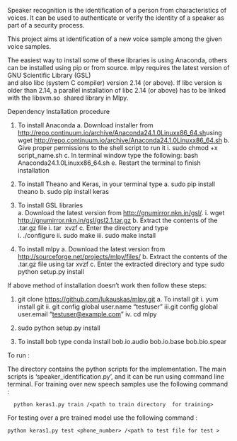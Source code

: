 Speaker recognition is the identification of a person from characteristics of voices. It can 
be used to authenticate or verify the identity of a speaker as part of a security process.

This project aims at identification of a new voice sample among the given voice samples. 

The easiest way to install some of these libraries is using Anaconda, others can be installed 
using pip or from source. mlpy requires the latest version of GNU Scientific Library (GSL)  
and also libc (system C compiler) version 2.14 (or above). If libc version is older than 2.14, a 
parallel installation of libc 2.14 (or above) has to be linked with the libsvm.so ​
shared library in Mlpy.

Dependency Installation procedure 
1. To install Anaconda 
  a. Download installer from 
    http://repo.continuum.io/archive/Anaconda2­4.1.0­Linux­x86_64.sh   ​
    using wget http://repo.continuum.io/archive/Anaconda2­4.1.0­Linux­x86_64.sh 
  b. Give proper permissions to the shell script to run it 
    i. sudo chmod +x script_name.sh 
  c. In terminal window type the following: 
      bash Anaconda2­4.1.0­Linux­x86_64.sh 
  e.  Restart the terminal to finish installation 
 
2. To install Theano and Keras, in your terminal type 
  a. sudo pip install theano 
  b. sudo pip install keras 
   
3. To install GSL libraries  
  a. Download the latest version from http://gnumirror.nkn.in/gsl/.
    i. wget http://gnumirror.nkn.in/gsl/gsl­2.1.tar.gz 
  b. Extract the contents of the .tar.gz file 
    i.  tar ­ xvzf <filename of the extracted tar file> 
  c.   Enter the directory and type  
    i.  ./configure 
    ii. sudo make 
    iii. sudo make install
    
4. To install mlpy 
  a. Download the latest version from http://sourceforge.net/projects/mlpy/files/ 
  b. Extract the contents of the .tar.gz file using tar ­xvzf <filename> 
  c. Enter the extracted directory and type sudo python setup.py install   
  
  
If above method of installation doesn’t work then follow these steps: 
1. git clone https://github.com/lukauskas/mlpy.git 
    a. To install git 
      i. yum install git 
      ii. git config ­­global user.name “testuser” 
      iii.git config ­­global user.email “testuser@example.com” 
      iv. cd mlpy 
2. sudo python setup.py install 
 
 
5. To install bob type  conda install bob.io.audio bob.io.base bob.bio.spear 


To run : 

The directory contains the python scripts for the implementation. The main 
scripts is ‘speaker_identification.py’, and it can be run using command line terminal. For training over new 
speech samples use the following command :
 
      python keras1.py train /<path to train directory  for training> 
 
For testing over a pre trained model use the following command :
      
    python keras1.py test <phone_number> /<path to test file for test >


